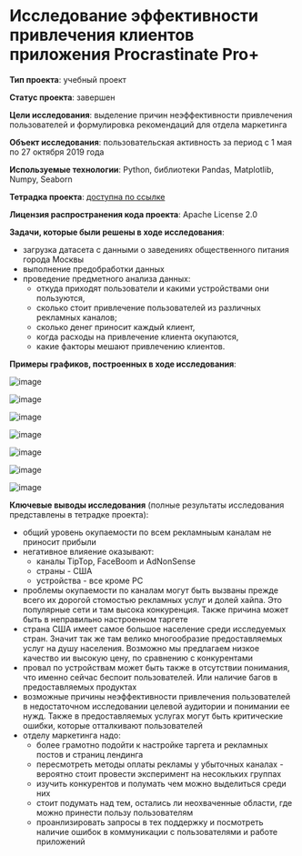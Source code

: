 # Исследование эффективности привлечения клиентов приложения Procrastinate Pro+

**Тип проекта**: учебный проект

**Статус проекта**: завершен

**Цели исследования**: выделение причин неэффективности привлечения пользователей и формулировка рекомендаций для отдела маркетинга

**Объект исследования**: пользовательская активность за период с 1 мая по 27 октября 2019 года

**Используемые технологии**: Python, библиотеки Pandas, Matplotlib, Numpy, Seaborn

**Тетрадка проекта**: [доступна по ссылке]()

**Лицензия распространения кода проекта**: Apache License 2.0 

**Задачи, которые были решены в ходе исследования**:
- загрузка датасета с данными о заведениях общественного питания города Москвы
- выполнение предобработки данных
- проведение предметного анализа данных:
  - откуда приходят пользователи и какими устройствами они пользуются,
  - сколько стоит привлечение пользователей из различных рекламных каналов;
  - сколько денег приносит каждый клиент,
  - когда расходы на привлечение клиента окупаются,
  - какие факторы мешают привлечению клиентов.

**Примеры графиков, построенных в ходе исследования**:

![image](https://github.com/NataliaSolntseva/YandexPracticumTasks/assets/107438073/d6aca8eb-012e-42d5-88bc-9da2b25c26b7)

![image](https://github.com/NataliaSolntseva/YandexPracticumTasks/assets/107438073/913695ee-43c6-4022-995a-5e6e370d749f)

![image](https://github.com/NataliaSolntseva/YandexPracticumTasks/assets/107438073/211d228b-048c-4824-a1c3-9af25fceb05d)

![image](https://github.com/NataliaSolntseva/YandexPracticumTasks/assets/107438073/8c77e69d-a3f6-4d29-a2f3-450e57951a1f)

![image](https://github.com/NataliaSolntseva/YandexPracticumTasks/assets/107438073/04fe94d9-328c-4dda-b478-89d78aca2e90)

![image](https://github.com/NataliaSolntseva/YandexPracticumTasks/assets/107438073/737c739b-2f6b-4e74-983d-85c3a19eb314)

![image](https://github.com/NataliaSolntseva/YandexPracticumTasks/assets/107438073/ca38d935-801e-4568-b42e-29993953f624)


**Ключевые выводы исследования** (полные результаты исследования представлены в тетрадке проекта):

- общий уровень окупаемости по всем рекламныым каналам не приносит прибыли
- негативное влияение оказывают:
    - каналы TipTop, FaceBoom и AdNonSense
    - страны - США
    - устройства - все кроме РС
- проблемы окупаемости по каналам могут быть вызваны прежде всего их дорогой стомостью рекламных услуг и долей хайпа. Это популярные сети и там высока конкуренция. Также причина может быть в неправильно настроенном таргете
- страна США имеет самое большое население среди исследуемых стран. Значит так же там велико многообразие предоставляемых услуг на душу населения. Возможно мы предлагаем низкое качество ии высокую цену, по сравнению с конкурентами
- провал по устройствам может быть также в отсутствии понимания, что именно сейчас беспоит пользователей. Или наличие багов в предоставляемых продуктах
- возможные причины неэффективности привлечения пользователей в недостаточном исследовании целевой аудитории и понимании ее нужд. Также в предоставляемых услугах могут быть критические ошибки, которые отталкивают пользователей
- отделу маркетинга надо:
  - более грамотно подойти к настройке таргета и рекламных постов и страниц лендинга
  - пересмотреть методы оплаты рекламы у убыточных каналах - вероятно стоит провести эксперимент на несокльких группах
  - изучить конкурентов и полумать чем можно выделиться среди них
  - стоит подумать над тем, остались ли неохваченные области, где можно принести пользу пользователям
  - проанлизировать запросы в тех поддержку и посмотреть наличие ошибок в коммуникации с пользователями и работе приложений
